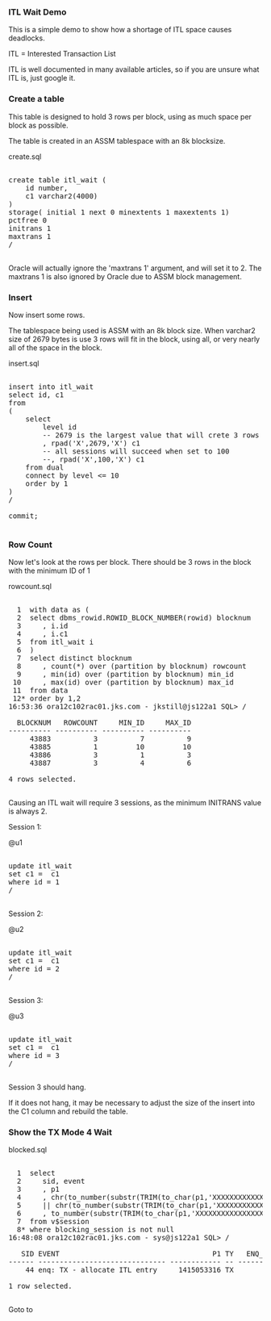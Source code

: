 
<h3>ITL Wait Demo</h3>

This is a simple demo to show how a shortage of ITL space causes deadlocks.

ITL = Interested Transaction List

ITL is well documented in many available articles, so if you are unsure what ITL is, just google it.

<h3>Create a table</h3>

This table is designed to hold 3 rows per block, using as much space per block as possible.

The table is created in an ASSM tablespace with an 8k blocksize.


create.sql

<pre>

create table itl_wait (
	id number,
	c1 varchar2(4000)
)
storage( initial 1 next 0 minextents 1 maxextents 1)
pctfree 0
initrans 1
maxtrans 1
/

</pre>

Oracle will actually ignore the 'maxtrans 1' argument, and will set it to 2.
The maxtrans 1 is also ignored by Oracle due to ASSM block management.

<h3>Insert</h3>

Now insert some rows.

The tablespace being used is ASSM with an 8k block size.
When varchar2 size of 2679 bytes is use 3 rows will fit in the block, using all, or very nearly all of the space in the block.

insert.sql

<pre>

insert into itl_wait
select id, c1
from 
(
	select 
		level id
		-- 2679 is the largest value that will crete 3 rows in the 8192 byte ASSM block
		, rpad('X',2679,'X') c1
		-- all sessions will succeed when set to 100
		--, rpad('X',100,'X') c1
	from dual
	connect by level <= 10
	order by 1
)
/

commit;

</pre>


<h3>Row Count</h3>

Now let's look at the rows per block.
There should be 3 rows in the block with the minimum ID of 1

rowcount.sql

<pre>

  1  with data as (
  2  select dbms_rowid.ROWID_BLOCK_NUMBER(rowid) blocknum
  3     , i.id
  4     , i.c1
  5  from itl_wait i
  6  )
  7  select distinct blocknum
  8     , count(*) over (partition by blocknum) rowcount
  9     , min(id) over (partition by blocknum) min_id
 10     , max(id) over (partition by blocknum) max_id
 11  from data
 12* order by 1,2
16:53:36 ora12c102rac01.jks.com - jkstill@js122a1 SQL> /

  BLOCKNUM   ROWCOUNT     MIN_ID     MAX_ID
---------- ---------- ---------- ----------
     43883          3          7          9
     43885          1         10         10
     43886          3          1          3
     43887          3          4          6

4 rows selected.

</pre>

Causing an ITL wait will require 3 sessions, as the minimum INITRANS value is always 2.

Session 1:

@u1

<pre>

update itl_wait
set c1 =  c1
where id = 1
/

</pre>

Session 2:

@u2

<pre>

update itl_wait
set c1 =  c1
where id = 2
/

</pre>

Session 3:

@u3

<pre>

update itl_wait
set c1 =  c1
where id = 3
/

</pre>

Session 3 should hang.

If it does not hang, it may be necessary to adjust the size of the insert into the C1 column and rebuild the table.


<h3>Show the TX Mode 4 Wait</h3>

blocked.sql

<pre>

  1  select
  2     sid, event
  3     , p1
  4     , chr(to_number(substr(TRIM(to_char(p1,'XXXXXXXXXXXXXXXX')),1,2),'XXXXXXXX'))
  5     || chr(to_number(substr(TRIM(to_char(p1,'XXXXXXXXXXXXXXXX')),3,2),'XXXXXXXX')) type
  6     , to_number(substr(TRIM(to_char(p1,'XXXXXXXXXXXXXXXX')),5),'XXXXXXXX') enq_mode
  7  from v$session
  8* where blocking_session is not null
16:48:08 ora12c102rac01.jks.com - sys@js122a1 SQL> /

   SID EVENT                                    P1 TY   ENQ_MODE
------ ------------------------------ ------------ -- ----------
    44 enq: TX - allocate ITL entry     1415053316 TX          4

1 row selected.

</pre>




Goto to 
